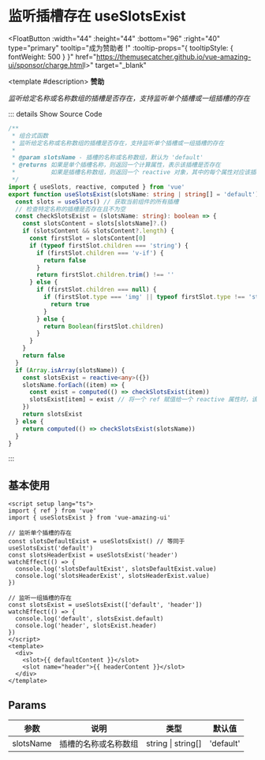 # 监听插槽存在 useSlotsExist

<FloatButton
  :width="44"
  :height="44"
  :bottom="96"
  :right="40"
  type="primary"
  tooltip="成为赞助者 !"
  :tooltip-props="{
    tooltipStyle: {
      fontWeight: 500
    }
  }"
  href="<https://themusecatcher.github.io/vue-amazing-ui/sponsor/charge.html>l>"
  target="_blank"
>
  <template #description>
    <span style="font-size: 14px; font-weight: 600;">赞助</span>
  </template>
</FloatButton>
<BackTop />
<Watermark fullscreen content="Vue Amazing UI" />

*监听给定名称或名称数组的插槽是否存在，支持监听单个插槽或一组插槽的存在*

::: details Show Source Code

```ts
/**
 * 组合式函数
 * 监听给定名称或名称数组的插槽是否存在，支持监听单个插槽或一组插槽的存在
 * 
 * @param slotsName - 插槽的名称或名称数组，默认为 'default'
 * @returns 如果是单个插槽名称，则返回一个计算属性，表示该插槽是否存在
 *          如果是插槽名称数组，则返回一个 reactive 对象，其中的每个属性对应该插槽是否存在
 */
import { useSlots, reactive, computed } from 'vue'
export function useSlotsExist(slotsName: string | string[] = 'default') {
  const slots = useSlots() // 获取当前组件的所有插槽
  // 检查特定名称的插槽是否存在且不为空
  const checkSlotsExist = (slotsName: string): boolean => {
    const slotsContent = slots[slotsName]?.()
    if (slotsContent && slotsContent?.length) {
      const firstSlot = slotsContent[0]
      if (typeof firstSlot.children === 'string') {
        if (firstSlot.children === 'v-if') {
          return false
        }
        return firstSlot.children.trim() !== ''
      } else {
        if (firstSlot.children === null) {
          if (firstSlot.type === 'img' || typeof firstSlot.type !== 'string') {
            return true
          }
        } else {
          return Boolean(firstSlot.children)
        }
      }
    }
    return false
  }
  if (Array.isArray(slotsName)) {
    const slotsExist = reactive<any>({})
    slotsName.forEach((item) => {
      const exist = computed(() => checkSlotsExist(item))
      slotsExist[item] = exist // 将一个 ref 赋值给一个 reactive 属性时，该 ref 会自动解包
    })
    return slotsExist
  } else {
    return computed(() => checkSlotsExist(slotsName))
  }
}
```

:::

## 基本使用


```vue
<script setup lang="ts">
import { ref } from 'vue'
import { useSlotsExist } from 'vue-amazing-ui'

// 监听单个插槽的存在
const slotsDefaultExist = useSlotsExist() // 等同于 useSlotsExist('default')
const slotsHeaderExist = useSlotsExist('header')
watchEffect(() => {
  console.log('slotsDefaultExist', slotsDefaultExist.value)
  console.log('slotsHeaderExist', slotsHeaderExist.value)
})

// 监听一组插槽的存在
const slotsExist = useSlotsExist(['default', 'header'])
watchEffect(() => {
  console.log('default', slotsExist.default)
  console.log('header', slotsExist.header)
})
</script>
<template>
  <div>
    <slot>{{ defaultContent }}</slot>
    <slot name="header">{{ headerContent }}</slot>
  </div>
</template>
```

## Params

参数 | 说明 | 类型 | 默认值
-- | -- | -- | --
slotsName | 插槽的名称或名称数组 | string &#124; string[] | 'default'
